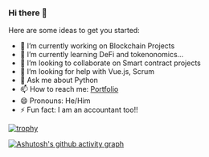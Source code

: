### Hi there 👋


Here are some ideas to get you started:

- 🔭 I’m currently working on Blockchain Projects
- 🌱 I’m currently learning DeFi and tokenonomics...
- 👯 I’m looking to collaborate on Smart contract projects
- 🤔 I’m looking for help with Vue.js, Scrum
- 💬 Ask me about Python
- 📫 How to reach me: [Portfolio](http://portfolio.derawllings.com/)
- 😄 Pronouns: He/Him
- ⚡ Fun fact: I am an accountant too!!

[![trophy](https://github-profile-trophy.vercel.app/?username=Jesuskid&theme=onedark)](https://github.com/ryo-ma/github-profile-trophy)

[![Ashutosh's github activity graph](https://activity-graph.herokuapp.com/graph?username=Jesuskid)](https://github.com/ashutosh00710/github-readme-activity-graph)
